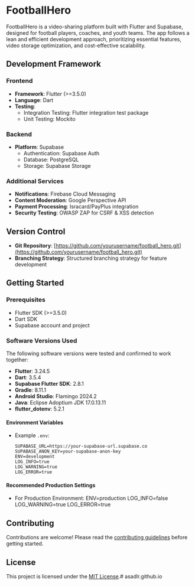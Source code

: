 # FootballHero

FootballHero is a video-sharing platform built with Flutter and Supabase, designed for football players, coaches, and youth teams. The app follows a lean and efficient development approach, prioritizing essential features, video storage optimization, and cost-effective scalability.

## Development Framework

### Frontend

- **Framework**: Flutter (>=3.5.0)
- **Language**: Dart
- **Testing**:
  - Integration Testing: Flutter integration test package
  - Unit Testing: Mockito

### Backend

- **Platform**: Supabase
  - Authentication: Supabase Auth
  - Database: PostgreSQL
  - Storage: Supabase Storage

### Additional Services

- **Notifications**: Firebase Cloud Messaging
- **Content Moderation**: Google Perspective API
- **Payment Processing**: Isracard/PayPlus integration
- **Security Testing**: OWASP ZAP for CSRF & XSS detection

## Version Control

- **Git Repository**: [https://github.com/yourusername/football_hero.git](https://github.com/yourusername/football_hero.git)
- **Branching Strategy**: Structured branching strategy for feature development

## Getting Started

### Prerequisites

- Flutter SDK (>=3.5.0)
- Dart SDK
- Supabase account and project

### Software Versions Used

The following software versions were tested and confirmed to work together:

- **Flutter**: 3.24.5  
- **Dart**: 3.5.4  
- **Supabase Flutter SDK**: 2.8.1  
- **Gradle**: 8.11.1  
- **Android Studio**: Flamingo 2024.2  
- **Java**: Eclipse Adoptium JDK 17.0.13.11  
- **flutter_dotenv**: 5.2.1  

#### Environment Variables
- Example `.env`:
  ```env
  SUPABASE_URL=https://your-supabase-url.supabase.co
  SUPABASE_ANON_KEY=your-supabase-anon-key
  ENV=development
  LOG_INFO=true
  LOG_WARNING=true
  LOG_ERROR=true

#### Recommended Production Settings
- For Production Environment:
  ENV=production
  LOG_INFO=false
  LOG_WARNING=true
  LOG_ERROR=true

## Contributing

Contributions are welcome! Please read the [contributing guidelines](CONTRIBUTING.md) before getting started.

## License

This project is licensed under the [MIT License](LICENSE).#   a s a d l r . g i t h u b . i o  
 